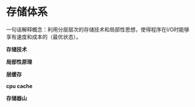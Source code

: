 # 存储体系

一句话解释概念：利用分层层次的存储技术和局部性思想，使得程序在I/O时能够享有速度和成本的（最优状态）。

**存储技术**

**局部性原理**

**层缓存**

**cpu cache**

**存储器山**

